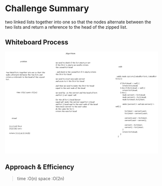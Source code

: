 # Challenge Summary
two linked lists together into one so that the nodes alternate between the two lists and return a reference to the head of the zipped list.

## Whiteboard Process

![alt](./code08.png)
## Approach & Efficiency
<!-- What approach did you take? Why? What is the Big O space/time for this approach? -->
> time :O(n) space :O(2n)
